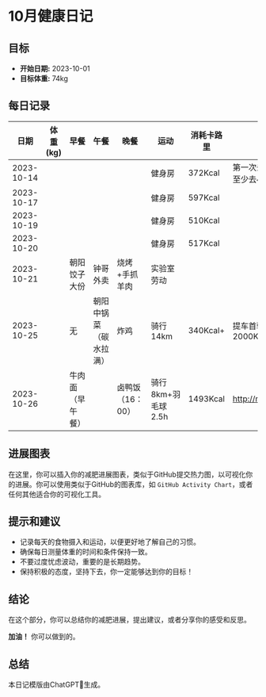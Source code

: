 # 10月健康日记

## 目标

- **开始日期:** 2023-10-01
- **目标体重:** 74kg

## 每日记录

| 日期       | 体重 (kg) | 早餐             | 午餐                   | 晚餐             | 运动               | 消耗卡路里 | 感受                                |
| ---------- | --------- | ---------------- | ---------------------- | ---------------- | ------------------ | ---------- | ----------------------------------- |
| 2023-10-14 |           |                  |                        |                  | 健身房             | 372Kcal    | 第一次去健身房，坚持，一周至少去4次 |
| 2023-10-17 |           |                  |                        |                  | 健身房             | 597Kcal    |                                     |
| 2023-10-19 |           |                  |                        |                  | 健身房             | 510Kcal    |                                     |
| 2023-10-20 |           |                  |                        |                  | 健身房             | 517Kcal    |                                     |
| 2023-10-21 |           | 朝阳饺子大份     | 钟哥外卖               | 烧烤+手抓羊肉    | 实验室劳动         |            |                                     |
| 2023-10-25 |           | 无               | 朝阳中锅菜（碳水拉满） | 炸鸡             | 骑行14km           | 340Kcal+   | 提车首骑，期待周天上2000Kcal        |
| 2023-10-26 |           | 牛肉面（早午餐） |                        | 卤鸭饭（16：00） | 骑行8km+羽毛球2.5h | 1493Kcal   | http://memos.yintel.top/m/49        |

## 进展图表

在这里，你可以插入你的减肥进展图表，类似于GitHub提交热力图，以可视化你的进展。你可以使用类似于GitHub的图表库，如 `GitHub Activity Chart`，或者任何其他适合你的可视化工具。

## 提示和建议

- 记录每天的食物摄入和运动，以便更好地了解自己的习惯。
- 确保每日测量体重的时间和条件保持一致。
- 不要过度忧虑波动，重要的是长期趋势。
- 保持积极的态度，坚持下去，你一定能够达到你的目标！

## 结论

在这个部分，你可以总结你的减肥进展，提出建议，或者分享你的感受和反思。

**加油！** 你可以做到的。

## 总结

本日记模版由ChatGPT🤖️生成。
